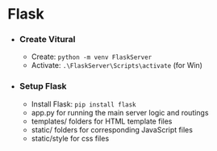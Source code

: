 # Flask
- ### Create Vitural 
    - Create: ```python -m venv FlaskServer```
    - Activate: ```.\FlaskServer\Scripts\activate``` (for Win)
- ### Setup Flask
    - Install Flask: ```pip install flask```
    - app.py for running the main server logic and routings
    - templates/ folders for HTML template files
    - static/ folders for corresponding JavaScript files
    - static/style for css files